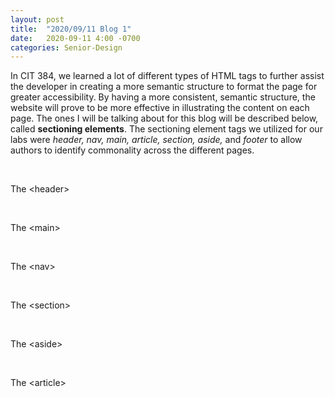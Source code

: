 ```yaml
---
layout: post
title:  "2020/09/11 Blog 1"
date:   2020-09-11 4:00 -0700
categories: Senior-Design
---
```

<p>In CIT 384, we learned a lot of different types of HTML tags to further assist the developer in creating a more semantic structure to format the page for greater accessibility. By having a more consistent, semantic structure, the website will prove to be more effective in illustrating the content on each page. The ones I will be talking about for this blog will be described below, called <strong>sectioning elements</strong>. The sectioning element tags we utilized for our labs were <i>header, nav, main, article, section, aside,</i> and <i>footer</i> to allow authors to identify commonality across the different pages. </p>
<br>
<p>The &lt;header&gt;</p>
<br>
<p>The &lt;main&gt;</p>
<br>
<p>The &lt;nav&gt;</p>
<br>
<p>The &lt;section&gt;</p>
<br>
<p>The &lt;aside&gt;</p>
<br>
<p>The &lt;article&gt; </p>
